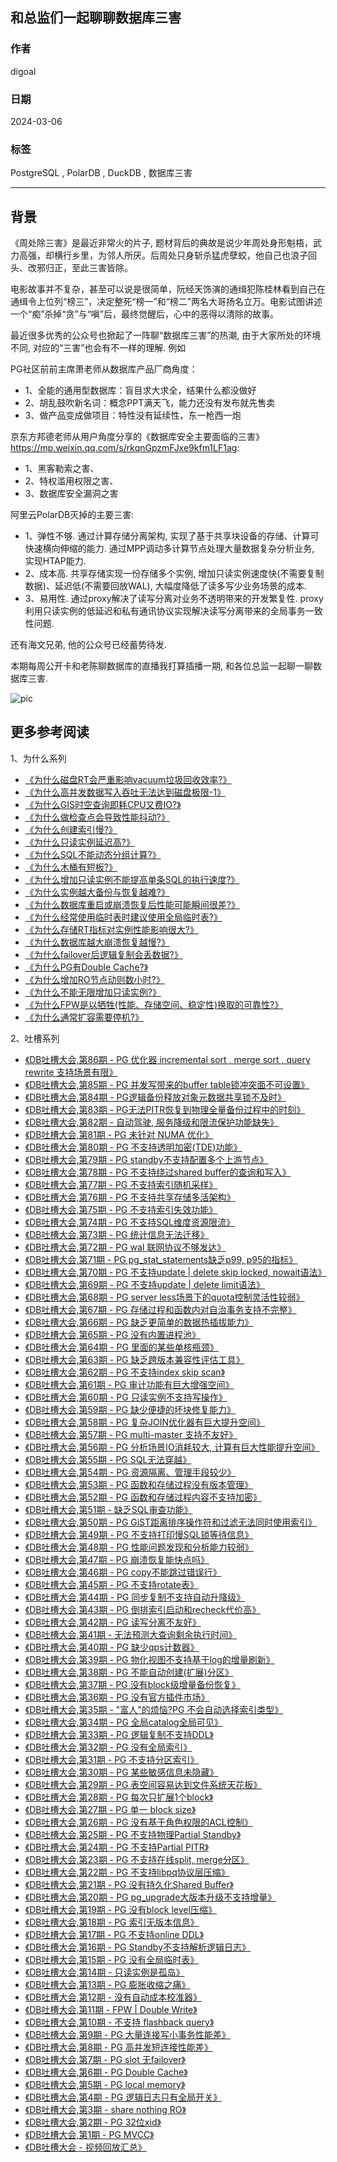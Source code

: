 ## 和总监们一起聊聊数据库三害    
                                                                        
### 作者                                                                        
digoal                                                                        
                                                                        
### 日期                                                                        
2024-03-06                                                                 
                                                                        
### 标签                                                                        
PostgreSQL , PolarDB , DuckDB , 数据库三害                       
                                                                        
----                                                                        
                                                                        
## 背景      
  
《周处除三害》是最近非常火的片子, 题材背后的典故是说少年周处身形魁梧，武力高强，却横行乡里，为邻人所厌。后周处只身斩杀猛虎孽蛟，他自己也浪子回头、改邪归正，至此三害皆除。  
  
电影故事并不复杂，甚至可以说是很简单，阮经天饰演的通缉犯陈桂林看到自己在通缉令上位列“榜三”，决定整死“榜一”和“榜二”两名大哥扬名立万。电影试图讲述一个“痴”杀掉“贪”与“嗔”后，最终觉醒后，心中的恶得以清除的故事。  
  
最近很多优秀的公众号也掀起了一阵聊“数据库三害”的热潮, 由于大家所处的环境不同, 对应的“三害”也会有不一样的理解. 例如  
  
PG社区前前主席萧老师从数据库产品厂商角度：  
- 1、全能的通用型数据库：盲目求大求全，结果什么都没做好  
- 2、胡乱鼓吹新名词：概念PPT满天飞，能力还没有发布就先售卖  
- 3、做产品变成做项目：特性没有延续性，东一枪西一炮  
  
京东方邦德老师从用户角度分享的《数据库安全主要面临的三害》 https://mp.weixin.qq.com/s/rkqnGpzmFJxe9kfm1LF1ag:   
- 1、黑客勒索之害、  
- 2、特权滥用权限之害、  
- 3、数据库安全漏洞之害  
  
阿里云PolarDB灭掉的主要三害:   
- 1、弹性不够. 通过计算存储分离架构, 实现了基于共享块设备的存储、计算可快速横向伸缩的能力. 通过MPP调动多计算节点处理大量数据复杂分析业务, 实现HTAP能力.   
- 2、成本高. 共享存储实现一份存储多个实例, 增加只读实例速度快(不需要复制数据)、延迟低(不需要回放WAL), 大幅度降低了读多写少业务场景的成本.   
- 3、易用性. 通过proxy解决了读写分离对业务不透明带来的开发繁复性. proxy利用只读实例的低延迟和私有通讯协议实现解决读写分离带来的全局事务一致性问题.   
  
还有海文兄弟, 他的公众号已经蓄势待发.    
  
本期每周公开卡和老陈聊数据库的直播我打算插播一期, 和各位总监一起聊一聊数据库三害.    
  
![pic](20240306_02_pic_001.jpg)  
  
## 更多参考阅读   
1、为什么系列  
- [《为什么磁盘RT会严重影响vacuum垃圾回收效率?》](../202202/20220216_01.md)    
- [《为什么高并发数据写入吞吐无法达到磁盘极限-1》](../202202/20220214_01.md)    
- [《为什么GIS时空查询即耗CPU又费IO?》](../202201/20220120_01.md)    
- [《为什么做检查点会导致性能抖动?》](../202201/20220119_02.md)    
- [《为什么创建索引慢?》](../202201/20220118_05.md)    
- [《为什么只读实例延迟高?》](../202201/20220117_01.md)    
- [《为什么SQL不能动态分组计算?》](../202201/20220111_01.md)    
- [《为什么木桶有短板?》](../202201/20220110_03.md)    
- [《为什么增加只读实例不能提高单条SQL的执行速度?》](../202201/20220110_01.md)    
- [《为什么实例越大备份与恢复越难?》](../202201/20220105_01.md)    
- [《为什么数据库重启或崩溃恢复后性能可能瞬间很差?》](../202201/20220104_03.md)    
- [《为什么经常使用临时表时建议使用全局临时表?》](../202201/20220104_02.md)    
- [《为什么存储RT指标对实例性能影响很大?》](../202201/20220104_01.md)    
- [《为什么数据库越大崩溃恢复越慢?》](../202112/20211230_04.md)    
- [《为什么failover后逻辑复制会丢数据?》](../202112/20211230_03.md)    
- [《为什么PG有Double Cache?》](../202112/20211230_02.md)    
- [《为什么增加RO节点动则数小时?》](../202112/20211230_01.md)    
- [《为什么不能无限增加只读实例?》](../202112/20211229_02.md)    
- [《为什么FPW是以牺牲(性能、存储空间、稳定性)换取的可靠性?》](../202112/20211228_02.md)    
- [《为什么通常扩容需要停机?》](../202112/20211228_01.md)    
  
2、吐槽系列  
- [《DB吐槽大会,第86期 - PG 优化器 incremental sort , merge sort , query rewrite 支持场景有限》](../202306/20230613_02.md)    
- [《DB吐槽大会,第85期 - PG 并发写带来的buffer table锁冲突面不可设置》](../202305/20230510_03.md)    
- [《DB吐槽大会,第84期 - PG逻辑备份释放对象元数据共享锁不及时》](../202305/20230510_02.md)    
- [《DB吐槽大会,第83期 - PG无法PITR恢复到物理全量备份过程中的时刻》](../202305/20230510_01.md)    
- [《DB吐槽大会,第82期 - 自动驾驶, 服务降级和限流保护功能缺失》](../202210/20221022_01.md)    
- [《DB吐槽大会,第81期 - PG 未针对 NUMA 优化》](../202110/20211026_05.md)    
- [《DB吐槽大会,第80期 - PG 不支持透明加密(TDE)功能》](../202110/20211009_07.md)    
- [《DB吐槽大会,第79期 - PG standby不支持配置多个上游节点》](../202110/20211009_06.md)    
- [《DB吐槽大会,第78期 - PG 不支持绕过shared buffer的查询和写入》](../202110/20211009_05.md)    
- [《DB吐槽大会,第77期 - PG 不支持索引随机采样》](../202110/20211009_04.md)    
- [《DB吐槽大会,第76期 - PG 不支持共享存储多活架构》](../202110/20211009_03.md)    
- [《DB吐槽大会,第75期 - PG 不支持索引失效功能》](../202110/20211009_02.md)    
- [《DB吐槽大会,第74期 - PG 不支持SQL维度资源限流》](../202110/20211009_01.md)    
- [《DB吐槽大会,第73期 - PG 统计信息无法迁移》](../202110/20211004_03.md)    
- [《DB吐槽大会,第72期 - PG wal 联网协议不够发达》](../202110/20211004_01.md)    
- [《DB吐槽大会,第71期 - PG pg_stat_statements缺乏p99, p95的指标》](../202110/20211002_05.md)    
- [《DB吐槽大会,第70期 - PG 不支持update | delete skip locked, nowait语法》](../202110/20211002_04.md)    
- [《DB吐槽大会,第69期 - PG 不支持update | delete limit语法》](../202110/20211002_03.md)    
- [《DB吐槽大会,第68期 - PG server less场景下的quota控制灵活性较弱》](../202110/20211002_02.md)    
- [《DB吐槽大会,第67期 - PG 存储过程和函数内对自治事务支持不完整》](../202110/20211002_01.md)    
- [《DB吐槽大会,第66期 - PG 缺乏更简单的数据热插拔能力》](../202109/20210930_04.md)    
- [《DB吐槽大会,第65期 - PG 没有内置进程池》](../202109/20210930_03.md)    
- [《DB吐槽大会,第64期 - PG 里面的某些单核瓶颈》](../202109/20210930_02.md)    
- [《DB吐槽大会,第63期 - PG 缺乏跨版本兼容性评估工具》](../202109/20210929_08.md)    
- [《DB吐槽大会,第62期 - PG 不支持index skip scan》](../202109/20210929_07.md)    
- [《DB吐槽大会,第61期 - PG 审计功能有巨大增强空间》](../202109/20210929_06.md)    
- [《DB吐槽大会,第60期 - PG 只读实例不支持写操作》](../202109/20210929_05.md)    
- [《DB吐槽大会,第59期 - PG 缺少便捷的坏块修复能力》](../202109/20210929_04.md)    
- [《DB吐槽大会,第58期 - PG 复杂JOIN优化器有巨大提升空间》](../202109/20210929_03.md)    
- [《DB吐槽大会,第57期 - PG multi-master 支持不友好》](../202109/20210929_01.md)    
- [《DB吐槽大会,第56期 - PG 分析场景IO消耗较大, 计算有巨大性能提升空间》](../202109/20210928_08.md)    
- [《DB吐槽大会,第55期 - PG SQL无法穿越》](../202109/20210928_07.md)    
- [《DB吐槽大会,第54期 - PG 资源隔离、管理手段较少》](../202109/20210928_06.md)    
- [《DB吐槽大会,第53期 - PG 函数和存储过程没有版本管理》](../202109/20210928_05.md)    
- [《DB吐槽大会,第52期 - PG 函数和存储过程内容不支持加密》](../202109/20210928_04.md)    
- [《DB吐槽大会,第51期 - 缺乏SQL审查功能》](../202109/20210928_03.md)    
- [《DB吐槽大会,第50期 - PG GiST距离排序操作符和过滤无法同时使用索引》](../202109/20210928_02.md)    
- [《DB吐槽大会,第49期 - PG 不支持打印慢SQL锁等待信息》](../202109/20210922_04.md)    
- [《DB吐槽大会,第48期 - PG 性能问题发现和分析能力较弱》](../202109/20210922_03.md)    
- [《DB吐槽大会,第47期 - PG 崩溃恢复能快点吗》](../202109/20210915_07.md)    
- [《DB吐槽大会,第46期 - PG copy不能跳过错误行》](../202109/20210915_06.md)    
- [《DB吐槽大会,第45期 - PG 不支持rotate表》](../202109/20210915_05.md)    
- [《DB吐槽大会,第44期 - PG 同步复制不支持自动升降级》](../202109/20210915_04.md)    
- [《DB吐槽大会,第43期 - PG 倒排索引启动和recheck代价高》](../202109/20210915_03.md)    
- [《DB吐槽大会,第42期 - PG 读写分离不友好》](../202109/20210915_02.md)    
- [《DB吐槽大会,第41期 - 无法预测大查询剩余执行时间》](../202109/20210910_01.md)    
- [《DB吐槽大会,第40期 - PG 缺少qps计数器》](../202109/20210909_03.md)    
- [《DB吐槽大会,第39期 - PG 物化视图不支持基于log的增量刷新》](../202109/20210908_03.md)    
- [《DB吐槽大会,第38期 - PG 不能自动创建(扩展)分区》](../202109/20210908_02.md)    
- [《DB吐槽大会,第37期 - PG 没有block级增量备份恢复》](../202109/20210907_01.md)    
- [《DB吐槽大会,第36期 - PG 没有官方插件市场》](../202109/20210904_05.md)    
- [《DB吐槽大会,第35期 - "富人"的烦恼?PG 不会自动选择索引类型》](../202109/20210904_01.md)    
- [《DB吐槽大会,第34期 - PG 全局catalog全局可见》](../202109/20210903_10.md)    
- [《DB吐槽大会,第33期 - PG 逻辑复制不支持DDL》](../202109/20210903_09.md)    
- [《DB吐槽大会,第32期 - PG 没有全局索引》](../202109/20210903_08.md)    
- [《DB吐槽大会,第31期 - PG 不支持分区索引》](../202109/20210903_07.md)    
- [《DB吐槽大会,第30期 - PG 某些敏感信息未隐藏》](../202109/20210903_06.md)    
- [《DB吐槽大会,第29期 - PG 表空间容易达到文件系统天花板》](../202109/20210903_05.md)    
- [《DB吐槽大会,第28期 - PG 每次只扩展1个block》](../202109/20210903_03.md)    
- [《DB吐槽大会,第27期 - PG 单一 block size》](../202109/20210903_02.md)    
- [《DB吐槽大会,第26期 - PG 没有基于角色权限的ACL控制》](../202109/20210903_01.md)    
- [《DB吐槽大会,第25期 - PG 不支持物理Partial Standby》](../202109/20210902_13.md)    
- [《DB吐槽大会,第24期 - PG 不支持Partial PITR》](../202109/20210902_12.md)    
- [《DB吐槽大会,第23期 - PG 不支持在线split, merge分区》](../202109/20210902_11.md)    
- [《DB吐槽大会,第22期 - PG 不支持libpq协议层压缩》](../202109/20210902_10.md)    
- [《DB吐槽大会,第21期 - PG 没有持久化Shared Buffer》](../202109/20210902_09.md)    
- [《DB吐槽大会,第20期 - PG pg_upgrade大版本升级不支持增量》](../202109/20210902_08.md)    
- [《DB吐槽大会,第19期 - PG 没有block level压缩》](../202109/20210902_07.md)    
- [《DB吐槽大会,第18期 - PG 索引无版本信息》](../202109/20210902_06.md)    
- [《DB吐槽大会,第17期 - PG 不支持online DDL》](../202109/20210902_05.md)    
- [《DB吐槽大会,第16期 - PG Standby不支持解析逻辑日志》](../202109/20210902_04.md)    
- [《DB吐槽大会,第15期 - PG 没有全局临时表》](../202109/20210902_03.md)    
- [《DB吐槽大会,第14期 - 只读实例是孤岛》](../202109/20210902_02.md)    
- [《DB吐槽大会,第13期 - PG 膨胀收缩之痛》](../202108/20210831_02.md)    
- [《DB吐槽大会,第12期 - 没有自动成本校准器》](../202108/20210830_03.md)    
- [《DB吐槽大会,第11期 - FPW | Double Write》](../202108/20210830_02.md)    
- [《DB吐槽大会,第10期 - 不支持 flashback query》](../202108/20210830_01.md)    
- [《DB吐槽大会,第9期 - PG 大量连接写小事务性能差》](../202108/20210828_09.md)    
- [《DB吐槽大会,第8期 - PG 高并发短连接性能差》](../202108/20210828_08.md)    
- [《DB吐槽大会,第7期 - PG slot 无failover》](../202108/20210828_07.md)    
- [《DB吐槽大会,第6期 - PG Double Cache》](../202108/20210828_06.md)    
- [《DB吐槽大会,第5期 - PG local memory》](../202108/20210828_04.md)    
- [《DB吐槽大会,第4期 - PG 逻辑日志只有全局开关》](../202108/20210826_02.md)    
- [《DB吐槽大会,第3期 - share nothing RO》](../202108/20210825_03.md)    
- [《DB吐槽大会,第2期 - PG 32位xid》](../202108/20210824_01.md)    
- [《DB吐槽大会,第1期 - PG MVCC》](../202108/20210823_07.md)    
- [《DB吐槽大会 - 视频回放汇总》](../202108/20210823_05.md)    
  
  
